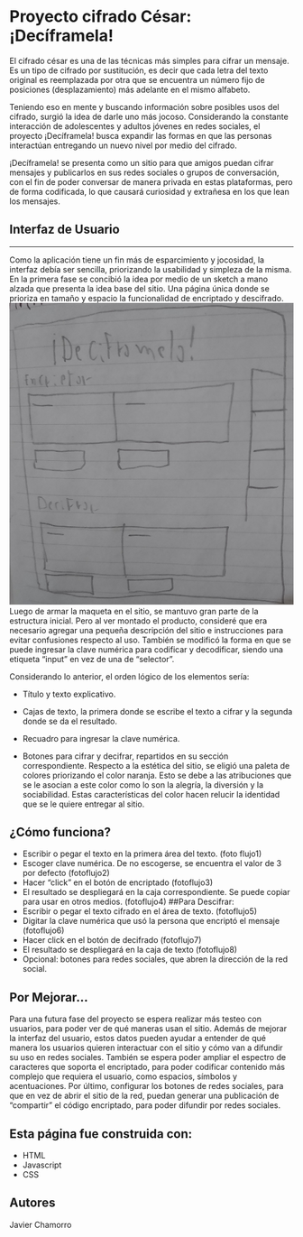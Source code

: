 # Proyecto cifrado César: ¡Decíframela!
El cifrado césar es una de las técnicas más simples para cifrar un mensaje. Es un tipo de cifrado por sustitución, es decir que cada letra del texto original es reemplazada por otra que se encuentra un número fijo de posiciones (desplazamiento) más adelante en el mismo alfabeto.

Teniendo eso en mente y buscando información sobre posibles usos del cifrado, surgió la idea de darle uno más jocoso. Considerando la constante interacción de adolescentes y adultos jóvenes en redes sociales, el proyecto ¡Decíframela! busca expandir las formas en que las personas interactúan entregando un nuevo nivel por medio del cifrado.

¡Decíframela! se presenta como un sitio para que amigos puedan cifrar mensajes y publicarlos en sus redes sociales o grupos de conversación, con el fin de poder conversar de manera privada en estas plataformas, pero de forma codificada, lo que causará curiosidad y extrañesa en los que lean los mensajes.

## Interfaz de Usuario
- - -
Como la aplicación tiene un fin más de esparcimiento y jocosidad, la interfaz debía ser sencilla, priorizando la usabilidad y simpleza de la misma.  En la primera fase se concibió la idea por medio de un sketch  a mano alzada que presenta la idea base del sitio. Una página única donde se prioriza en tamaño y espacio la funcionalidad de encriptado y descifrado.
<img src="imagenesREADME/wireframedeciframela.png"> 
Luego de armar la maqueta en el sitio, se mantuvo gran parte de la estructura inicial. Pero al ver montado el producto, consideré que era necesario agregar una pequeña descripción del sitio e instrucciones para evitar confusiones respecto al uso. También se modificó la forma en que se puede ingresar la clave numérica para  codificar y decodificar, siendo una etiqueta “input” en vez de una de “selector”.

Considerando lo anterior, el orden lógico de los elementos sería:
- Título y texto explicativo.

- Cajas de texto, la primera donde se escribe el texto a cifrar y la segunda donde se da el resultado.
- Recuadro para ingresar la clave numérica.
- Botones para cifrar y decifrar, repartidos en su sección correspondiente. 
Respecto a la estética del sitio, se eligió una paleta de colores priorizando el color naranja. Esto se debe a las atribuciones que se le asocian a este color como lo son la alegría, la diversión y la sociabilidad. Estas características del color hacen relucir la identidad que se le quiere entregar al sitio. 
## ¿Cómo funciona?
- Escribir o pegar el texto en la primera área del texto.
 (foto flujo1)
- Escoger clave numérica. De no escogerse, se encuentra el valor de 3 por defecto
(fotoflujo2)
- Hacer “click” en el botón de encriptado
(fotoflujo3)
- El resultado se despliegará en la caja correspondiente. Se puede copiar para usar en otros medios.
(fotoflujo4)
##Para Descifrar:
- Escribir o pegar el texto cifrado en el área de texto.
(fotoflujo5)
- Digitar la clave numérica que usó la persona que encriptó el mensaje
(fotoflujo6)
- Hacer click en el botón de decifrado
(fotoflujo7)
- El resultado se despliegará en la caja de texto 
(fotoflujo8)
- Opcional: botones para redes sociales, que abren la dirección de la red social.

## Por Mejorar…
Para una futura fase del proyecto se espera realizar más testeo con usuarios, para poder ver de qué maneras usan el sitio. Además de mejorar la interfaz del usuario, estos datos pueden ayudar a entender de qué manera los usuarios quieren interactuar con el sitio y cómo van a difundir su uso en redes sociales. 
También se espera poder ampliar el espectro de caracteres que soporta el encriptado, para poder codificar contenido más complejo que requiera el usuario, como espacios, símbolos y acentuaciones. 
Por último, configurar los botones de redes sociales, para que en vez de abrir el sitio de la red, puedan generar una publicación de “compartir” el código encriptado, para poder difundir por redes sociales. 
## Esta página fue construida con:
* HTML
* Javascript
* CSS
## Autores
Javier Chamorro
